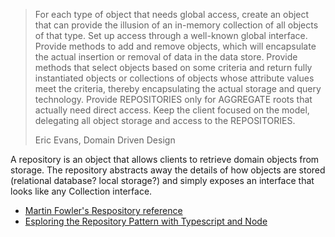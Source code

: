> For each type of object that needs global access, create an object that can provide the illusion of an in-memory collection of all objects of that type. Set up access through a well-known global interface. Provide methods to add and remove objects, which will encapsulate the actual insertion or removal of data in the data store. Provide methods that select objects based on some criteria and return fully instantiated objects or collections of objects whose attribute values meet the criteria, thereby encapsulating the actual storage and query technology. Provide REPOSITORIES only for AGGREGATE roots that actually need direct access. Keep the client focused on the model, delegating all object storage and access to the REPOSITORIES.
> 
> Eric Evans, Domain Driven Design

A repository is an object that allows clients to retrieve domain objects from storage. The repository abstracts away the details of how objects are stored (relational database? local storage?) and simply exposes an interface that looks like any Collection interface.

- [Martin Fowler's Respository reference](https://martinfowler.com/eaaCatalog/repository.html)
- [Esploring the Repository Pattern with Typescript and Node](https://blog.logrocket.com/exploring-repository-pattern-typescript-node/)
